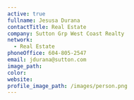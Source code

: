 ```yaml
---
active: true
fullname: Jesusa Durana
contactTitle: Real Estate
company: Sutton Grp West Coast Realty
network:
  - Real Estate
phoneOffice: 604-805-2547
email: jdurana@sutton.com
image_path:
color:
website:
profile_image_path: /images/person.png
---
```



